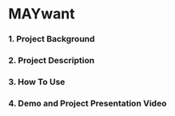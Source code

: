 # MAYwant
### 1. Project Background
### 2. Project Description
### 3. How To Use 
### 4. Demo and Project Presentation Video 

